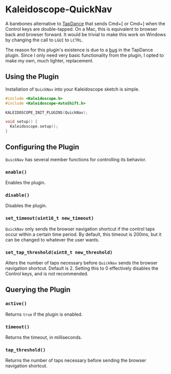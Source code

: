 # Kaleidoscope-QuickNav

A barebones alternative to [TapDance](https://github.com/keyboardio/Kaleidoscope-TapDance) that sends Cmd+[ or Cmd+] when the Control keys are double-tapped. On a Mac, this is equivalent to browser back and browser forward. It would be trivial to make this work on Windows by changing the call to `LGUI` to `LCTRL`.

The reason for this plugin's existence is due to a [bug](https://github.com/keyboardio/Kaleidoscope/issues/571) in the TapDance plugin. Since I only need very basic functionality from the plugin, I opted to make my own, much lighter, replacement.

## Using the Plugin

Installation of `QuickNav` into your Kaleidoscope sketch is simple.

```c++
#include <Kaleidoscope.h>
#include <Kaleidoscope-AutoShift.h>

KALEIDOSCOPE_INIT_PLUGINS(QuickNav);

void setup() {
  Kaleidoscope.setup();
}
```

## Configuring the Plugin

`QuickNav` has several member functions for controlling its behavior.

### `enable()`

Enables the plugin.

### `disable()`

Disables the plugin.

### `set_timeout(uint16_t new_timeout)`

`QuickNav` only sends the browser navigation shortcut if the control taps occur within a certain time period. By default, this timeout is 200ms, but it can be changed to whatever the user wants.

### `set_tap_threshold(uint8_t new_threshold)`

Alters the number of taps necessary before `QuickNav` sends the browser navigation shortcut. Default is 2. Setting this to 0 effectively disables the Control keys, and is not recommended.

## Querying the Plugin

### `active()`

Returns `true` if the plugin is enabled.


### `timeout()`

Returns the timeout, in milliseconds.

### `tap_threshold()`

Returns the number of taps necessary before sending the browser navigation shortcut.
